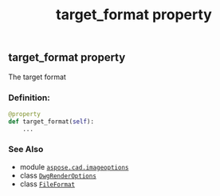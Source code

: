 ﻿---
title: target_format property
second_title: Aspose.CAD for Python via .NET API References
description: 
type: docs
weight: 100
url: /python-net/aspose.cad.imageoptions/dwgrenderoptions/target_format/
is_root: false
---

## target_format property


The target format
### Definition:
```python
@property
def target_format(self):
    ...
```

### See Also
* module [`aspose.cad.imageoptions`](../../)
* class [`DwgRenderOptions`](/cad/python-net/aspose.cad.imageoptions/dwgrenderoptions)
* class [`FileFormat`](/cad/python-net/aspose.cad/fileformat)
